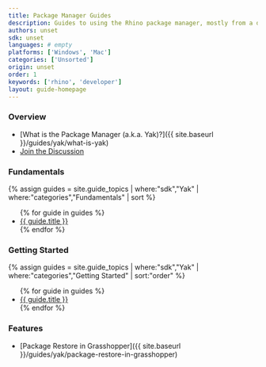 ```yaml
---
title: Package Manager Guides
description: Guides to using the Rhino package manager, mostly from a developer's perspective.
authors: unset
sdk: unset
languages: # empty
platforms: ['Windows', 'Mac']
categories: ['Unsorted']
origin: unset
order: 1
keywords: ['rhino', 'developer']
layout: guide-homepage
---
```



### Overview

- [What is the Package Manager (a.k.a. Yak)?]({{ site.baseurl }}/guides/yak/what-is-yak)
- [Join the Discussion](https://discourse.mcneel.com/c/serengeti/yak)

### Fundamentals

{% assign guides = site.guide_topics | where:"sdk","Yak" | where:"categories","Fundamentals" | sort %}
<ul>
{% for guide in guides %}
  <li><a href="{{ guide.url | prepend: site.baseurl }}">{{ guide.title }}</a></li>
{% endfor %}
</ul>

### Getting Started

{% assign guides = site.guide_topics | where:"sdk","Yak" | where:"categories","Getting Started" | sort:"order" %}
<ul>
{% for guide in guides %}
  <li><a href="{{ guide.url | prepend: site.baseurl }}">{{ guide.title }}</a></li>
{% endfor %}
</ul>

### Features

- [Package Restore in Grasshopper]({{ site.baseurl }}/guides/yak/package-restore-in-grasshopper)

